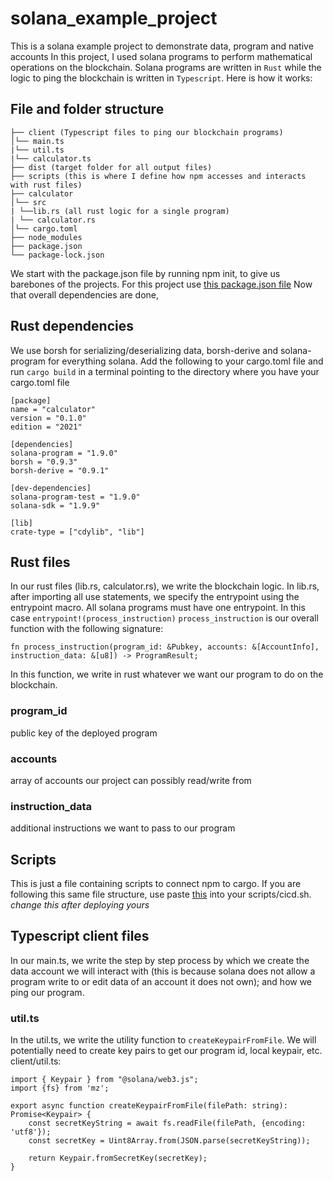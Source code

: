 # solana_example_project
This is a solana example project to demonstrate data, program and native accounts
In this project, I used solana programs to perform mathematical operations on the blockchain.
Solana programs are written in `Rust` while the logic to ping the blockchain is written in `Typescript`. 
Here is how it works:
## File and folder structure
```
├── client (Typescript files to ping our blockchain programs)
│└── main.ts
|└── util.ts
|└── calculator.ts
├── dist (target folder for all output files)
├── scripts (this is where I define how npm accesses and interacts with rust files)
├── calculator
│└── src
| └──lib.rs (all rust logic for a single program)
| └── calculator.rs
│└── cargo.toml 
├── node_modules
├── package.json
└── package-lock.json
```
We start with the package.json file by running npm init, to give us barebones of the projects. For this project use [this package.json file](https://github.com/Coding-and-Crypto/Rust-Solana-Tutorial/blob/master/math-stuff/package.json)
Now that overall dependencies are done,
 ## Rust dependencies
 We use borsh for serializing/deserializing data, borsh-derive and solana-program for everything solana. Add the following to your cargo.toml file and run `cargo build` in a terminal pointing to the directory where you have your cargo.toml file
 ```
[package]
name = "calculator"
version = "0.1.0"
edition = "2021"

[dependencies]
solana-program = "1.9.0"
borsh = "0.9.3"
borsh-derive = "0.9.1"

[dev-dependencies]
solana-program-test = "1.9.0"
solana-sdk = "1.9.9"

[lib]
crate-type = ["cdylib", "lib"]
```

## Rust files
In our rust files (lib.rs, calculator.rs), we write the blockchain logic. In lib.rs, after importing all use statements, we specify the entrypoint using the entrypoint macro.
All solana programs must have one entrypoint. In this case `entrypoint!(process_instruction)`
`process_instruction` is our overall function with the following signature: 
```
fn process_instruction(program_id: &Pubkey, accounts: &[AccountInfo], instruction_data: &[u8]) -> ProgramResult;
```
In this function, we write in rust whatever we want our program to do on the blockchain.
### program_id
public key of the deployed program
### accounts
array of accounts our project can possibly read/write from
### instruction_data
additional instructions we want to pass to our program

## Scripts
This is just a file containing scripts to connect npm to cargo. If you are following this same file structure, use paste [this](https://github.com/Coding-and-Crypto/Rust-Solana-Tutorial/blob/master/math-stuff/scripts/cicd.sh) into your scripts/cicd.sh. *change this after deploying yours*

## Typescript client files
In our main.ts, we write the step by step process by which we create the data account we will interact with (this is because solana does not allow a program write to or edit data of an account it does not own);
and how we ping our program.
### util.ts
In the util.ts, we write the utility function to `createKeypairFromFile`. We will potentially need to create key pairs to get our program id, local keypair, etc. client/util.ts:
```
import { Keypair } from "@solana/web3.js";
import {fs} from 'mz';

export async function createKeypairFromFile(filePath: string): Promise<Keypair> {
    const secretKeyString = await fs.readFile(filePath, {encoding: 'utf8'});
    const secretKey = Uint8Array.from(JSON.parse(secretKeyString));

    return Keypair.fromSecretKey(secretKey);
}
```
